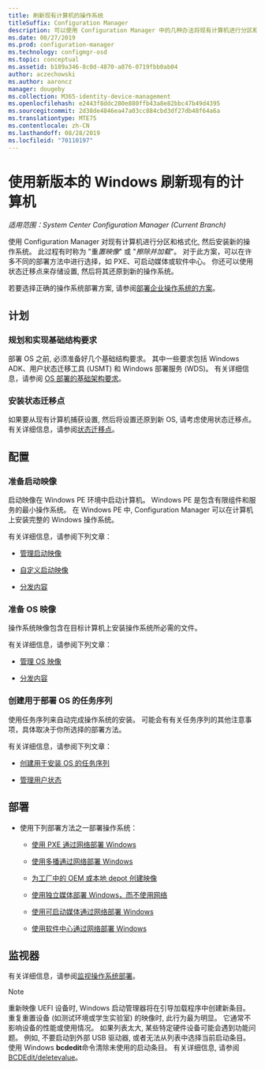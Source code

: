 ```yaml
---
title: 刷新现有计算机的操作系统
titleSuffix: Configuration Manager
description: 可以使用 Configuration Manager 中的几种办法将现有计算机进行分区和格式化，并在计算机上安装新操作系统。
ms.date: 08/27/2019
ms.prod: configuration-manager
ms.technology: configmgr-osd
ms.topic: conceptual
ms.assetid: b189a346-8c0d-4870-a876-0719fbb0ab04
author: aczechowski
ms.author: aaroncz
manager: dougeby
ms.collection: M365-identity-device-management
ms.openlocfilehash: e2443f8ddc280e880ffb43a8e82bbc47b49d4395
ms.sourcegitcommit: 2d38de4846ea47a03cc884cbd3df27db48f64a6a
ms.translationtype: MTE75
ms.contentlocale: zh-CN
ms.lasthandoff: 08/28/2019
ms.locfileid: "70110197"
---
```

# <a name="refresh-an-existing-computer-with-a-new-version-of-windows"></a>使用新版本的 Windows 刷新现有的计算机

*适用范围：System Center Configuration Manager (Current Branch)*

使用 Configuration Manager 对现有计算机进行分区和格式化, 然后安装新的操作系统。 此过程有时称为 "重*置映像*" 或 "*擦除并加载*"。 对于此方案，可以在许多不同的部署方法中进行选择，如 PXE、可启动媒体或软件中心。 你还可以使用状态迁移点来存储设置, 然后将其还原到新的操作系统。

若要选择正确的操作系统部署方案, 请参阅[部署企业操作系统的方案](/sccm/osd/deploy-use/scenarios-to-deploy-enterprise-operating-systems)。  

## <a name="BKMK_Plan"></a> 计划  

### <a name="plan-for-and-implement-infrastructure-requirements"></a>规划和实现基础结构要求

部署 OS 之前, 必须准备好几个基础结构要求。 其中一些要求包括 Windows ADK、用户状态迁移工具 (USMT) 和 Windows 部署服务 (WDS)。 有关详细信息，请参阅 [OS 部署的基础架构要求](/sccm/osd/plan-design/infrastructure-requirements-for-operating-system-deployment)。  

### <a name="install-a-state-migration-point"></a>安装状态迁移点

如果要从现有计算机捕获设置, 然后将设置还原到新 OS, 请考虑使用状态迁移点。 有关详细信息，请参阅[状态迁移点](/sccm/osd/get-started/prepare-site-system-roles-for-operating-system-deployments#BKMK_StateMigrationPoints)。  

## <a name="BKMK_Configure"></a> 配置  

### <a name="prepare-a-boot-image"></a>准备启动映像

启动映像在 Windows PE 环境中启动计算机。 Windows PE 是包含有限组件和服务的最小操作系统。 在 Windows PE 中, Configuration Manager 可以在计算机上安装完整的 Windows 操作系统。

有关详细信息，请参阅下列文章：

- [管理启动映像](/sccm/osd/get-started/manage-boot-images)

- [自定义启动映像](/sccm/osd/get-started/customize-boot-images)

- [分发内容](/sccm/core/servers/deploy/configure/deploy-and-manage-content#bkmk_distribute)

### <a name="prepare-an-os-image"></a>准备 OS 映像

操作系统映像包含在目标计算机上安装操作系统所必需的文件。

有关详细信息，请参阅下列文章：

- [管理 OS 映像](/sccm/osd/get-started/manage-operating-system-images)

- [分发内容](/sccm/core/servers/deploy/configure/deploy-and-manage-content#bkmk_distribute)

### <a name="create-a-task-sequence-to-deploy-an-os"></a>创建用于部署 OS 的任务序列

使用任务序列来自动完成操作系统的安装。 可能会有有关任务序列的其他注意事项，具体取决于你所选择的部署方法。

有关详细信息，请参阅下列文章：

- [创建用于安装 OS 的任务序列](/sccm/osd/deploy-use/create-a-task-sequence-to-install-an-operating-system)

- [管理用户状态](/sccm/osd/get-started/manage-user-state)

## <a name="BKMK_Deploy"></a> 部署

- 使用下列部署方法之一部署操作系统：  

  - [使用 PXE 通过网络部署 Windows](/sccm/osd/deploy-use/use-pxe-to-deploy-windows-over-the-network)  

  - [使用多播通过网络部署 Windows](/sccm/osd/deploy-use/use-multicast-to-deploy-windows-over-the-network)  

  - [为工厂中的 OEM 或本地 depot 创建映像](/sccm/osd/deploy-use/create-an-image-for-an-oem-in-factory-or-a-local-depot)  

  - [使用独立媒体部署 Windows，而不使用网络](/sccm/osd/deploy-use/use-stand-alone-media-to-deploy-windows-without-using-the-network)  

  - [使用可启动媒体通过网络部署 Windows](/sccm/osd/deploy-use/use-bootable-media-to-deploy-windows-over-the-network)  

  - [使用软件中心通过网络部署 Windows](/sccm/osd/deploy-use/use-software-center-to-deploy-windows-over-the-network)  

## <a name="monitor"></a>监视器  

有关详细信息，请参阅[监视操作系统部署](/sccm/osd/deploy-use/monitor-operating-system-deployments)。  

> [!Note]
> 重新映像 UEFI 设备时, Windows 启动管理器将在引导加载程序中创建新条目。 重复重置设备 (如测试环境或学生实验室) 的映像时, 此行为最为明显。 它通常不影响设备的性能或使用情况。 如果列表太大, 某些特定硬件设备可能会遇到功能问题。 例如, 不要启动到外部 USB 驱动器, 或者无法从列表中选择当前启动条目。 使用 Windows **bcdedit**命令清除未使用的启动条目。 有关详细信息, 请参阅[BCDEdit/deletevalue](https://docs.microsoft.com/windows-hardware/drivers/devtest/bcdedit--deletevalue)。<!-- 2841926 -->
